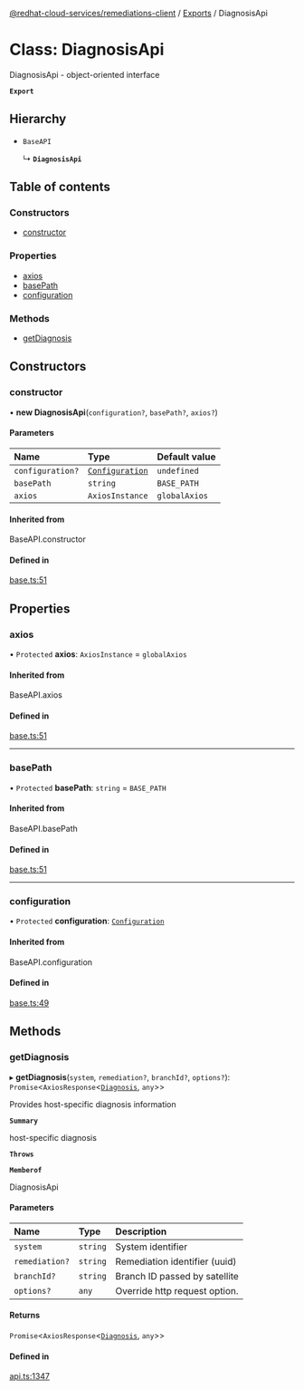 [@redhat-cloud-services/remediations-client](../README.md) / [Exports](../modules.md) / DiagnosisApi

# Class: DiagnosisApi

DiagnosisApi - object-oriented interface

**`Export`**

## Hierarchy

- `BaseAPI`

  ↳ **`DiagnosisApi`**

## Table of contents

### Constructors

- [constructor](DiagnosisApi.md#constructor)

### Properties

- [axios](DiagnosisApi.md#axios)
- [basePath](DiagnosisApi.md#basepath)
- [configuration](DiagnosisApi.md#configuration)

### Methods

- [getDiagnosis](DiagnosisApi.md#getdiagnosis)

## Constructors

### constructor

• **new DiagnosisApi**(`configuration?`, `basePath?`, `axios?`)

#### Parameters

| Name | Type | Default value |
| :------ | :------ | :------ |
| `configuration?` | [`Configuration`](Configuration.md) | `undefined` |
| `basePath` | `string` | `BASE_PATH` |
| `axios` | `AxiosInstance` | `globalAxios` |

#### Inherited from

BaseAPI.constructor

#### Defined in

[base.ts:51](https://github.com/mkholjuraev/javascript-clients/blob/master/packages/remediations/base.ts#L51)

## Properties

### axios

• `Protected` **axios**: `AxiosInstance` = `globalAxios`

#### Inherited from

BaseAPI.axios

#### Defined in

[base.ts:51](https://github.com/mkholjuraev/javascript-clients/blob/master/packages/remediations/base.ts#L51)

___

### basePath

• `Protected` **basePath**: `string` = `BASE_PATH`

#### Inherited from

BaseAPI.basePath

#### Defined in

[base.ts:51](https://github.com/mkholjuraev/javascript-clients/blob/master/packages/remediations/base.ts#L51)

___

### configuration

• `Protected` **configuration**: [`Configuration`](Configuration.md)

#### Inherited from

BaseAPI.configuration

#### Defined in

[base.ts:49](https://github.com/mkholjuraev/javascript-clients/blob/master/packages/remediations/base.ts#L49)

## Methods

### getDiagnosis

▸ **getDiagnosis**(`system`, `remediation?`, `branchId?`, `options?`): `Promise`<`AxiosResponse`<[`Diagnosis`](../interfaces/Diagnosis.md), `any`\>\>

Provides host-specific diagnosis information

**`Summary`**

host-specific diagnosis

**`Throws`**

**`Memberof`**

DiagnosisApi

#### Parameters

| Name | Type | Description |
| :------ | :------ | :------ |
| `system` | `string` | System identifier |
| `remediation?` | `string` | Remediation identifier (uuid) |
| `branchId?` | `string` | Branch ID passed by satellite |
| `options?` | `any` | Override http request option. |

#### Returns

`Promise`<`AxiosResponse`<[`Diagnosis`](../interfaces/Diagnosis.md), `any`\>\>

#### Defined in

[api.ts:1347](https://github.com/mkholjuraev/javascript-clients/blob/master/packages/remediations/api.ts#L1347)
